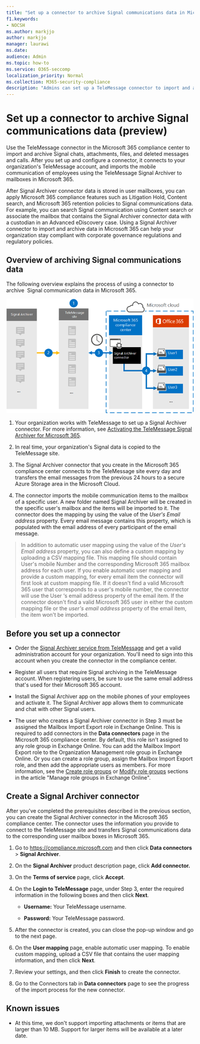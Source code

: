 ```yaml
---
title: "Set up a connector to archive Signal communications data in Microsoft 365"
f1.keywords:
- NOCSH
ms.author: markjjo
author: markjjo
manager: laurawi
ms.date: 
audience: Admin
ms.topic: how-to
ms.service: O365-seccomp
localization_priority: Normal
ms.collection: M365-security-compliance
description: "Admins can set up a TeleMessage connector to import and archive Signal communications data in Microsoft 365. This lets you archive data from third-party data sources in Microsoft 365 so you can use compliance features such as legal hold, content search, and retention policies to manage your organization's third-party data."
---
```


# Set up a connector to archive Signal communications data (preview)

Use the TeleMessage connector in the Microsoft 365 compliance center to import and archive Signal chats, attachments, files, and deleted messages and calls. After you set up and configure a connector, it connects to your organization's TeleMessage account, and imports the mobile communication of employees using the TeleMessage Signal Archiver to mailboxes in Microsoft 365.

After Signal Archiver connector data is stored in user mailboxes, you can apply Microsoft 365 compliance features such as Litigation Hold, Content search, and Microsoft 365 retention policies to Signal communications data. For example, you can search Signal communication using Content search or associate the mailbox that contains the Signal Archiver connector data with a custodian in an Advanced eDiscovery case. Using a Signal Archiver connector to import and archive data in Microsoft 365 can help your organization stay compliant with corporate governance regulations and regulatory policies.

## Overview of archiving Signal communications data

The following overview explains the process of using a connector to archive  Signal communication data in Microsoft 365.

![Signal communications archiving workflow](../media/SignalConnectorWorkflow.png)

1. Your organization works with TeleMessage to set up a Signal Archiver connector. For more information, see [Activating the TeleMessage Signal Archiver for Microsoft 365](https://www.telemessage.com/microsoft-365-activation-for-signal-archiver/).

2. In real time, your organization's Signal data is copied to the TeleMessage site.

3. The Signal Archiver connector that you create in the Microsoft 365 compliance center connects to the TeleMessage site every day and transfers the email messages from the previous 24 hours to a secure Azure Storage area in the Microsoft Cloud.

4. The connector imports the mobile communication items to the mailbox of a specific user. A new folder named Signal Archiver will be created in the specific user's mailbox and the items will be imported to it. The connector does the mapping by using the value of the *User's Email address* property. Every email message contains this property, which is populated with the email address of every participant of the email message.

> In addition to automatic user mapping using the value of the *User's Email address* property, you can also define a custom mapping by uploading a CSV mapping file. This mapping file should contain User's mobile Number and the corresponding Microsoft 365 mailbox address for each user. If you enable automatic user mapping and provide a custom mapping, for every email item the connector will first look at custom mapping file. If it doesn't find a valid Microsoft 365 user that corresponds to a user's mobile number, the connector will use the User ‘s email address property of the email item. If the connector doesn't find a valid Microsoft 365 user in either the custom mapping file or the *user's email address* property of the email item, the item won't be imported.

## Before you set up a connector

- Order the [Signal Archiver service from TeleMessage](https://www.telemessage.com/mobile-archiver/order-mobile-archiver-for-o365/) and get a valid administration account for your organization. You'll need to sign into this account when you create the connector in the compliance center.

- Register all users that require Signal archiving in the TeleMessage account. When registering users, be sure to use the same email address that's used for their Microsoft 365 account.

- Install the Signal Archiver app on the mobile phones of your employees and activate it. The Signal Archiver app allows them to communicate and chat with other Signal users.

- The user who creates a Signal Archiver connector in Step 3 must be assigned the Mailbox Import Export role in Exchange Online. This is required to add connectors in the **Data connectors** page in the Microsoft 365 compliance center. By default, this role isn't assigned to any role group in Exchange Online. You can add the Mailbox Import Export role to the Organization Management role group in Exchange Online. Or you can create a role group, assign the Mailbox Import Export role, and then add the appropriate users as members. For more information, see the [Create role groups](/Exchange/permissions-exo/role-groups#create-role-groups) or [Modify role groups](/Exchange/permissions-exo/role-groups#modify-role-groups) sections in the article "Manage role groups in Exchange Online".

## Create a Signal Archiver connector

After you've completed the prerequisites described in the previous section, you can create the Signal Archiver connector in the Microsoft 365 compliance center. The connector uses the information you provide to connect to the TeleMessage site and transfers Signal communications data to the corresponding user mailbox boxes in Microsoft 365.

1. Go to <https://compliance.microsoft.com> and then click **Data connectors** > **Signal Archiver**.

2. On the **Signal Archiver** product description page, click **Add connector.**

3. On the **Terms of service** page, click **Accept**.

4. On the **Login to TeleMessage** page, under Step 3, enter the required information in the following boxes and then click **Next**.

    - **Username:** Your TeleMessage username.

    - **Password:** Your TeleMessage password.

5. After the connector is created, you can close the pop-up window and go to the next page.

6. On the **User mapping** page, enable automatic user mapping. To enable custom mapping, upload a CSV file that contains the user mapping information, and then click **Next**.

7. Review your settings, and then click **Finish** to create the connector.

8. Go to the Connectors tab in **Data connectors** page to see the progress of the import process for the new connector.

## Known issues

- At this time, we don't support importing attachments or items that are larger than 10 MB. Support for larger items will be available at a later date.

